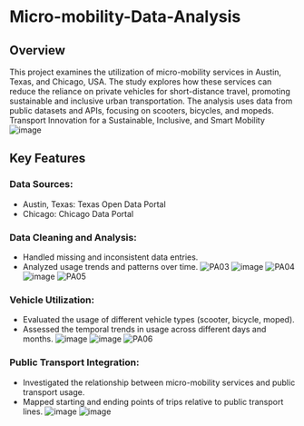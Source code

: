 # Micro-mobility-Data-Analysis

## Overview
This project examines the utilization of micro-mobility services in Austin, Texas, and Chicago, USA. The study explores how these services can reduce the reliance on private vehicles for short-distance travel, promoting sustainable and inclusive urban transportation. The analysis uses data from public datasets and APIs, focusing on scooters, bicycles, and mopeds.
Transport Innovation for a Sustainable, Inclusive, and Smart Mobility
![image](https://github.com/user-attachments/assets/d638731b-0a30-4ecb-be72-c36c70d7beea)
## Key Features
### Data Sources:
+ Austin, Texas: Texas Open Data Portal
+ Chicago: Chicago Data Portal
### Data Cleaning and Analysis:
+ Handled missing and inconsistent data entries.
+ Analyzed usage trends and patterns over time.
![PA03](https://github.com/user-attachments/assets/a311adfe-120e-4d73-8ba2-c0e827f25d4b)
![image](https://github.com/user-attachments/assets/e18da2c3-3e96-41cc-ada7-f7fc239bf8d6)
![PA04](https://github.com/user-attachments/assets/64b4086b-7fa6-4383-9848-4a924d26211f)
![image](https://github.com/user-attachments/assets/c9f0d788-2db4-4b21-90ae-c0987bcf3427)
![PA05](https://github.com/user-attachments/assets/5ca123b7-8482-45ab-8a28-a375c2b9f90a)

### Vehicle Utilization:
+ Evaluated the usage of different vehicle types (scooter, bicycle, moped).
+ Assessed the temporal trends in usage across different days and months.
![image](https://github.com/user-attachments/assets/16e80ff3-e8e2-40a6-ae11-88d0053a4a51)
![image](https://github.com/user-attachments/assets/aa768e12-a453-42aa-ac5c-ed6993e8075e)
![PA06](https://github.com/user-attachments/assets/7d2a8464-b5ec-4116-be71-d2ebb512322f)

### Public Transport Integration:
+ Investigated the relationship between micro-mobility services and public transport usage.
+ Mapped starting and ending points of trips relative to public transport lines.
![image](https://github.com/user-attachments/assets/b978cbd3-e9bd-46ca-9f79-f7ab8ecc23f4)
![image](https://github.com/user-attachments/assets/e9aad1df-22b7-478e-9995-3011085fae8c)
